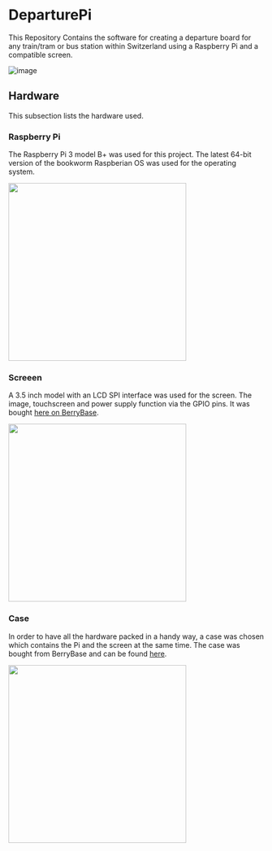 # DeparturePi
This Repository Contains the software for creating a departure board for any train/tram or bus station within Switzerland using a Raspberry Pi and a compatible screen.

![image](https://github.com/user-attachments/assets/f003e030-1776-409f-8110-e5129b3912b0)


## Hardware 
This subsection lists the hardware used. 

### Raspberry Pi 
The Raspberry Pi 3 model B+ was used for this project. The latest 64-bit version of the bookworm Raspberian OS was used for the operating system. 

<img src="https://github.com/user-attachments/assets/7208d5f6-3d73-4edd-b1d3-91b50f1cc50e" width="350">

### Screeen  

A 3.5 inch model with an LCD SPI interface was used for the screen.  The image, touchscreen and power supply function via the GPIO pins. It was bought [here on BerryBase](https://www.berrybase.ch/3-5-display-fuer-raspberry-pi-mit-resistivem-touchscreen).

<img src="https://github.com/user-attachments/assets/41912d4c-da8a-4623-9e54-fcc54ca22491" width="350">

### Case 

In order to have all the hardware packed in a handy way, a case was chosen which contains the Pi and the screen at the same time. The case was bought from BerryBase and can be found [here](https://www.berrybase.ch/gehaeuse-fuer-raspberry-pi-3-3b-und-3-5-display-schwarz).

<img src="https://github.com/user-attachments/assets/943d5809-fa1b-480e-9261-cd4498d070c5" width="350">













